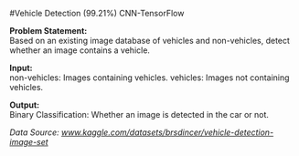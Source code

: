#Vehicle Detection (99.21%) CNN-TensorFlow

__Problem Statement:__<br>
Based on an existing image database of vehicles and non-vehicles, detect whether an image contains a vehicle.

__Input:__<br>
non-vehicles: Images containing vehicles.
vehicles: Images not containing vehicles.

__Output:__<br>
Binary Classification: Whether an image is detected in the car or not.

_Data Source: www.kaggle.com/datasets/brsdincer/vehicle-detection-image-set_
